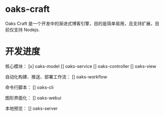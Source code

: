 # oaks-craft

Oaks Craft 是一个开发中的渐进式博客引擎，目的是简单易用，且支持扩展，目前仅支持 Nodejs.

# 开发进度

核心模块：
[x] oaks-model
[] oaks-service
[] oaks-controller
[] oaks-view

自动化构建、推送、部署工作流：
[] oaks-workflow

命令行脚本：
[] oaks-cli

图形界面化：
[] oaks-webui

本地预览：
[] oaks-server
